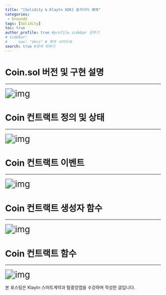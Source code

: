 ```yaml
---
title: "[Solidity & Klaytn SDK] 솔리디티 예제"
categories:
 - GroundX
tags: [Solidity] 
toc: true
author_profile: true #profile sidebar 감추기
# sidebar:
#     nav: "docs" # 목차 사이드바
search: true #검색 피하기
---
```




# Coin.sol 버전 및 구현 설명

----------------------

<img src="../../images/2022-08-09-gxblockchain15/img-20220809131719215.png" alt="img" style="zoom:200%;" />

# Coin 컨트랙트 정의 및 상태

-------------------

<img src="../../images/2022-08-09-gxblockchain15/img-20220809131719217.png" alt="img" style="zoom: 200%;" />



# Coin 컨트랙트 이벤트

-------------------

<img src="../../images/2022-08-09-gxblockchain15/img-20220809131719218.png" alt="img" style="zoom:200%;" />



# Coin 컨트랙트 생성자 함수

-------------------

<img src="../../images/2022-08-09-gxblockchain15/img-20220809131719206.png" alt="img" style="zoom:200%;" />

#  Coin 컨트랙트 함수

-------------------

<img src="../../images/2022-08-09-gxblockchain15/img-20220809131719221.png" alt="img" style="zoom:200%;" />

<div class="notice">
  <p>본 포스팅은 Klaytn 스마트계약과 탈중앙앱을 수강하며 작성한 글입니다.</p>
</div>




